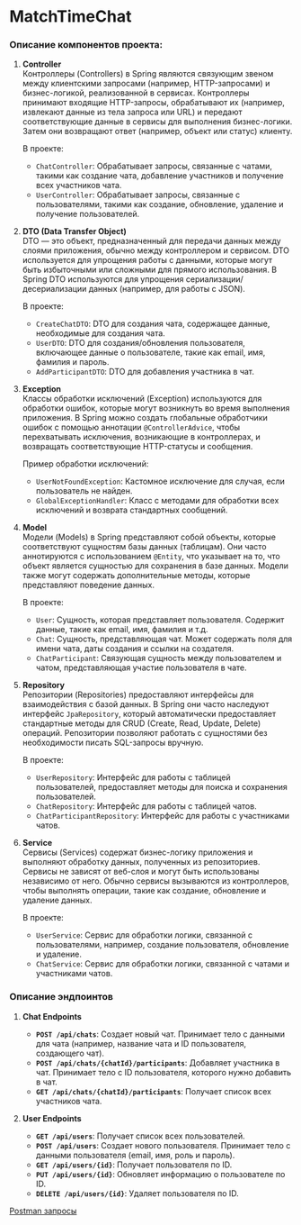 # MatchTimeChat

### Описание компонентов проекта:

1. **Controller**  
   Контроллеры (Controllers) в Spring являются связующим звеном между клиентскими запросами (например, HTTP-запросами) и бизнес-логикой, реализованной в сервисах. Контроллеры принимают входящие HTTP-запросы, обрабатывают их (например, извлекают данные из тела запроса или URL) и передают соответствующие данные в сервисы для выполнения бизнес-логики. Затем они возвращают ответ (например, объект или статус) клиенту.

   В проекте:
   - `ChatController`: Обрабатывает запросы, связанные с чатами, такими как создание чата, добавление участников и получение всех участников чата.
   - `UserController`: Обрабатывает запросы, связанные с пользователями, такими как создание, обновление, удаление и получение пользователей.

2. **DTO (Data Transfer Object)**  
   DTO — это объект, предназначенный для передачи данных между слоями приложения, обычно между контроллером и сервисом. DTO используется для упрощения работы с данными, которые могут быть избыточными или сложными для прямого использования. В Spring DTO используются для упрощения сериализации/десериализации данных (например, для работы с JSON).

   В проекте:
   - `CreateChatDTO`: DTO для создания чата, содержащее данные, необходимые для создания чата.
   - `UserDTO`: DTO для создания/обновления пользователя, включающее данные о пользователе, такие как email, имя, фамилия и пароль.
   - `AddParticipantDTO`: DTO для добавления участника в чат.

3. **Exception**  
   Классы обработки исключений (Exception) используются для обработки ошибок, которые могут возникнуть во время выполнения приложения. В Spring можно создать глобальные обработчики ошибок с помощью аннотации `@ControllerAdvice`, чтобы перехватывать исключения, возникающие в контроллерах, и возвращать соответствующие HTTP-статусы и сообщения.

   Пример обработки исключений:
   - `UserNotFoundException`: Кастомное исключение для случая, если пользователь не найден.
   - `GlobalExceptionHandler`: Класс с методами для обработки всех исключений и возврата стандартных сообщений.

4. **Model**  
   Модели (Models) в Spring представляют собой объекты, которые соответствуют сущностям базы данных (таблицам). Они часто аннотируются с использованием `@Entity`, что указывает на то, что объект является сущностью для сохранения в базе данных. Модели также могут содержать дополнительные методы, которые представляют поведение данных.

   В проекте:
   - `User`: Сущность, которая представляет пользователя. Содержит данные, такие как email, имя, фамилия и т.д.
   - `Chat`: Сущность, представляющая чат. Может содержать поля для имени чата, даты создания и ссылки на создателя.
   - `ChatParticipant`: Связующая сущность между пользователем и чатом, представляющая участие пользователя в чате.

5. **Repository**  
   Репозитории (Repositories) предоставляют интерфейсы для взаимодействия с базой данных. В Spring они часто наследуют интерфейс `JpaRepository`, который автоматически предоставляет стандартные методы для CRUD (Create, Read, Update, Delete) операций. Репозитории позволяют работать с сущностями без необходимости писать SQL-запросы вручную.

   В проекте:
   - `UserRepository`: Интерфейс для работы с таблицей пользователей, предоставляет методы для поиска и сохранения пользователей.
   - `ChatRepository`: Интерфейс для работы с таблицей чатов.
   - `ChatParticipantRepository`: Интерфейс для работы с участниками чатов.

6. **Service**  
   Сервисы (Services) содержат бизнес-логику приложения и выполняют обработку данных, полученных из репозиториев. Сервисы не зависят от веб-слоя и могут быть использованы независимо от него. Обычно сервисы вызываются из контроллеров, чтобы выполнять операции, такие как создание, обновление и удаление данных.

   В проекте:
   - `UserService`: Сервис для обработки логики, связанной с пользователями, например, создание пользователя, обновление и удаление.
   - `ChatService`: Сервис для обработки логики, связанной с чатами и участниками чатов.

### Описание эндпоинтов

1. **Chat Endpoints**
   - **`POST /api/chats`**: Создает новый чат. Принимает тело с данными для чата (например, название чата и ID пользователя, создающего чат).
   - **`POST /api/chats/{chatId}/participants`**: Добавляет участника в чат. Принимает тело с ID пользователя, которого нужно добавить в чат.
   - **`GET /api/chats/{chatId}/participants`**: Получает список всех участников чата.

2. **User Endpoints**
   - **`GET /api/users`**: Получает список всех пользователей.
   - **`POST /api/users`**: Создает нового пользователя. Принимает тело с данными пользователя (email, имя, роль и пароль).
   - **`GET /api/users/{id}`**: Получает пользователя по ID.
   - **`PUT /api/users/{id}`**: Обновляет информацию о пользователе по ID.
   - **`DELETE /api/users/{id}`**: Удаляет пользователя по ID.

[Postman запросы](MatchTimeChat.postman_collection.json)
